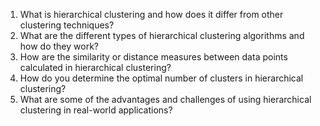 1. What is hierarchical clustering and how does it differ from other clustering techniques?
2. What are the different types of hierarchical clustering algorithms and how do they work?
3. How are the similarity or distance measures between data points calculated in hierarchical clustering?
4. How do you determine the optimal number of clusters in hierarchical clustering?
5. What are some of the advantages and challenges of using hierarchical clustering in real-world applications?